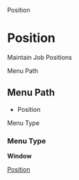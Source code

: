 
Position
# Position


Maintain Job Positions

Menu Path
## Menu Path



- Position

Menu Type
### Menu Type

**Window**


[Position](../../window-position.md)